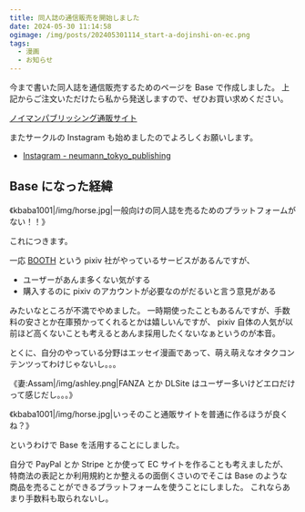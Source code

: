 ```yaml
---
title: 同人誌の通信販売を開始しました
date: 2024-05-30 11:14:58
ogimage: /img/posts/202405301114_start-a-dojinshi-on-ec.png
tags:
  - 漫画
  - お知らせ
---
```


今まで書いた同人誌を通信販売するためのページを Base で作成しました。
上記からご注文いただけたら私から発送しますので、ぜひお買い求めください。

[ノイマンパブリッシング通販サイト](https://neumann.base.shop)

またサークルの Instagram も始めましたのでよろしくお願いします。

* [Instagram - neumann_tokyo_publishing](https://www.instagram.com/neumann_tokyo_publishing/)

## Base になった経緯

《kbaba1001|/img/horse.jpg|一般向けの同人誌を売るためのプラットフォームがない！！》

これにつきます。

一応 [BOOTH](https://booth.pm/ja) という pixiv 社がやっているサービスがあるんですが、

* ユーザーがあんま多くない気がする
* 購入するのに pixiv のアカウントが必要なのがだるいと言う意見がある

みたいなところが不満でやめました。
一時期使ったこともあるんですが、手数料の安さとか在庫預かってくれるとかは嬉しいんですが、
pixiv 自体の人気が以前ほど高くないことも考えるとあんま採用したくないなぁというのが本音。

とくに、自分のやっている分野はエッセイ漫画であって、萌え萌えなオタクコンテンツってわけじゃないし。。。

《妻:Assam|/img/ashley.png|FANZA とか DLSite はユーザー多いけどエロだけって感じだし。。。》

《kbaba1001|/img/horse.jpg|いっそのこと通販サイトを普通に作るほうが良くね？》

というわけで Base を活用することにしました。

自分で PayPal とか Stripe とか使って EC サイトを作ることも考えましたが、
特商法の表記とか利用規約とか整えるの面倒くさいのでそこは Base のような
商品を売ることができるプラットフォームを使うことにしました。
これならあまり手数料も取られないし。
